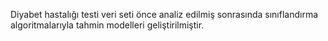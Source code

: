 Diyabet hastalığı testi veri seti önce analiz edilmiş sonrasında sınıflandırma algoritmalarıyla tahmin modelleri geliştirilmiştir.
